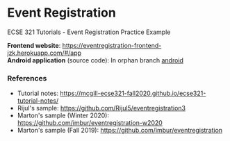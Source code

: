 # Event Registration
ECSE 321 Tutorials - Event Registration Practice Example

**Frontend website**: https://eventregistration-frontend-jzk.herokuapp.com/#/app   
**Android application** (source code): In orphan branch [android](https://github.com/zhekai-jiang/eventregistration/tree/android)

### References
- Tutorial notes: https://mcgill-ecse321-fall2020.github.io/ecse321-tutorial-notes/
- Rijul's sample: https://github.com/Rijul5/eventregistration3
- Marton's sample (Winter 2020): https://github.com/imbur/eventregistration-w2020
- Marton's sample (Fall 2019): https://github.com/imbur/eventregistration
